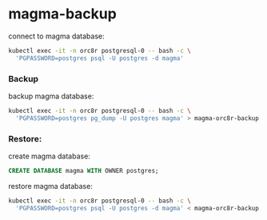 # magma-backup

connect to magma database:
```bash
kubectl exec -it -n orc8r postgresql-0 -- bash -c \
  'PGPASSWORD=postgres psql -U postgres -d magma'
```

### Backup

backup magma database:
```bash
kubectl exec -it -n orc8r postgresql-0 -- bash -c \
  'PGPASSWORD=postgres pg_dump -U postgres magma' > magma-orc8r-backup.sql
```

### Restore:

create magma database:
```sql
CREATE DATABASE magma WITH OWNER postgres;
```

restore magma database:
```bash
kubectl exec -it -n orc8r postgresql-0 -- bash -c \
  'PGPASSWORD=postgres psql -U postgres -d magma' < magma-orc8r-backup.sql
```
